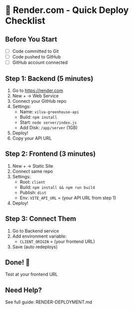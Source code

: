 # 🚀 Render.com - Quick Deploy Checklist

## Before You Start
- [ ] Code committed to Git
- [ ] Code pushed to GitHub
- [ ] GitHub account connected

## Step 1: Backend (5 minutes)
1. Go to https://render.com
2. New + → Web Service
3. Connect your GitHub repo
4. Settings:
   - Name: `vilva-greenhouse-api`
   - Build: `npm install`
   - Start: `node server/index.js`
   - Add Disk: `/app/server` (1GB)
5. Deploy!
6. Copy your API URL

## Step 2: Frontend (3 minutes)
1. New + → Static Site
2. Connect same repo
3. Settings:
   - Root: `client`
   - Build: `npm install && npm run build`
   - Publish: `dist`
   - Env: `VITE_API_URL` = (your API URL from step 1)
4. Deploy!

## Step 3: Connect Them
1. Go to Backend service
2. Add environment variable:
   - `CLIENT_ORIGIN` = (your frontend URL)
3. Save (auto redeploys)

## Done! 🎉
Test at your frontend URL

## Need Help?
See full guide: RENDER-DEPLOYMENT.md
